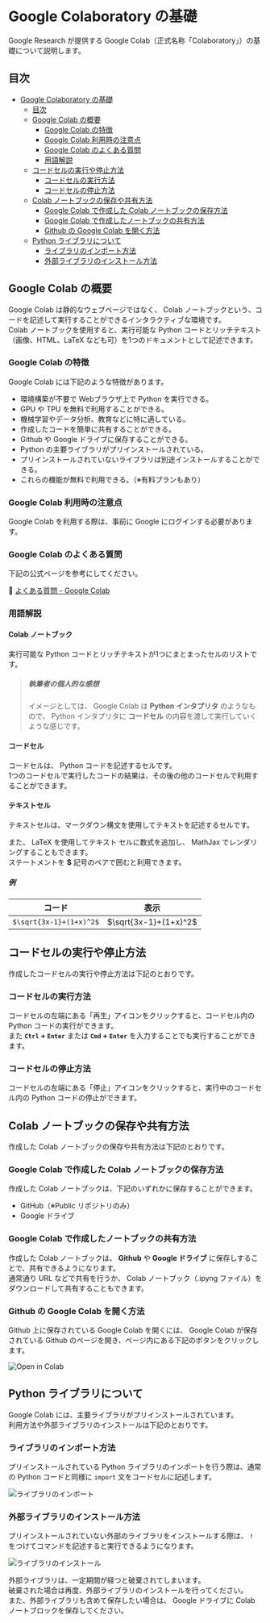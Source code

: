# Google Colaboratory の基礎

Google Research が提供する Google Colab（正式名称「Colaboratory」）の基礎について説明します。

## 目次

- [Google Colaboratory の基礎](#google-colaboratory-の基礎)
  - [目次](#目次)
  - [Google Colab の概要](#google-colab-の概要)
    - [Google Colab の特徴](#google-colab-の特徴)
    - [Google Colab 利用時の注意点](#google-colab-利用時の注意点)
    - [Google Colab のよくある質問](#google-colab-のよくある質問)
    - [用語解説](#用語解説)
  - [コードセルの実行や停止方法](#コードセルの実行や停止方法)
    - [コードセルの実行方法](#コードセルの実行方法)
    - [コードセルの停止方法](#コードセルの停止方法)
  - [Colab ノートブックの保存や共有方法](#colab-ノートブックの保存や共有方法)
    - [Google Colab で作成した Colab ノートブックの保存方法](#google-colab-で作成した-colab-ノートブックの保存方法)
    - [Google Colab で作成したノートブックの共有方法](#google-colab-で作成したノートブックの共有方法)
    - [Github の Google Colab を開く方法](#github-の-google-colab-を開く方法)
  - [Python ライブラリについて](#python-ライブラリについて)
    - [ライブラリのインポート方法](#ライブラリのインポート方法)
    - [外部ライブラリのインストール方法](#外部ライブラリのインストール方法)

## Google Colab の概要

Google Colab は静的なウェブページではなく、 Colab ノートブックという、コードを記述して実行することができるインタラクティブな環境です。  
Colab ノートブックを使用すると、実行可能な Python コードとリッチテキスト（画像、HTML、LaTeX なども可）を1つのドキュメントとして記述できます。  

### Google Colab の特徴

Google Colab には下記のような特徴があります。

- 環境構築が不要で Webブラウザ上で Python を実行できる。
- GPU や TPU を無料で利用することができる。
- 機械学習やデータ分析、教育などに特に適している。
- 作成したコードを簡単に共有することができる。
- Github や Google ドライブに保存することができる。
- Python の主要ライブラリがプリインストールされている。
- プリインストールされていないライブラリは別途インストールすることができる。
- これらの機能が無料で利用できる。（※有料プランもあり）

### Google Colab 利用時の注意点

Google Colab を利用する際は、事前に Google にログインする必要があります。

### Google Colab のよくある質問

下記の公式ページを参考にしてください。

:link: [よくある質問 - Google Colab](https://research.google.com/colaboratory/faq.html)

### 用語解説

#### Colab ノートブック

実行可能な Python コードとリッチテキストが1つにまとまったセルのリストです。  

> ##### 執筆者の個人的な感想
> イメージとしては、 Google Colab は **Python インタプリタ** のようなもので、 Python インタプリタに **コードセル** の内容を渡して実行していくような感じです。

#### コードセル

コードセルは、 Python コードを記述するセルです。  
1つのコードセルで実行したコードの結果は、その後の他のコードセルで利用することができます。  

#### テキストセル

テキストセルは、マークダウン構文を使用してテキストを記述するセルです。  

また、 LaTeX を使用してテキスト セルに数式を追加し、 MathJax でレンダリングすることもできます。  
ステートメントを **\$** 記号のペアで囲むと利用できます。  

##### 例

|コード|表示|
|---|---|
|`$\sqrt{3x-1}+(1+x)^2$`|$\sqrt{3x-1}+(1+x)^2$|

## コードセルの実行や停止方法

作成したコードセルの実行や停止方法は下記のとおりです。

### コードセルの実行方法

コードセルの左端にある「再生」アイコンをクリックすると、コードセル内の Python コードの実行ができます。  
また **`Ctrl` + `Enter`** または **`Cmd` + `Enter`** を入力することでも実行することができます。  

### コードセルの停止方法

コードセルの左端にある「停止」アイコンをクリックすると、実行中のコードセル内の Python コードの停止ができます。  

## Colab ノートブックの保存や共有方法

作成した Colab ノートブックの保存や共有方法は下記のとおりです。

### Google Colab で作成した Colab ノートブックの保存方法

作成した Colab ノートブックは、下記のいずれかに保存することができます。

- GitHub（※Public リポジトリのみ）
- Google ドライブ

### Google Colab で作成したノートブックの共有方法

作成した Colab ノートブックは、 **Github** や **Google ドライブ** に保存しすることで、共有できるようになります。  
通常通り URL などで共有を行うか、 Colab ノートブック（.ipyng ファイル）をダウンロードして共有することもできます。

### Github の Google Colab を開く方法

Github 上に保存されている Google Colab を開くには、 Google Colab が保存されている Github のページを開き、ページ内にある下記のボタンをクリックします。

![Open in Colab](./../../imgs/colab_basic_knowledge/open_in_colab_button.png)

## Python ライブラリについて

Google Colab には、主要ライブラリがプリインストールされています。  
利用方法や外部ライブラリのインストールは下記のとおりです。

### ライブラリのインポート方法

プリインストールされている Python ライブラリのインポートを行う際は、通常の Python コードと同様に `import` 文をコードセルに記述します。  

![ライブラリのインポート](./../../imgs/colab_basic_knowledge/library_import.png)

### 外部ライブラリのインストール方法

プリインストールされていない外部のライブラリをインストールする際は、 `!` をつけてコマンドを記述すると実行できるようになります。

![ライブラリのインストール](./../../imgs/colab_basic_knowledge/library_install.png)

外部ライブラリは、一定期間が経つと破棄されてしまいます。  
破棄された場合は再度、外部ライブラリのインストールを行ってください。  
また、外部ライブラリも含めて保存したい場合は、 Google ドライブに Colab ノートブロックを保存してください。
